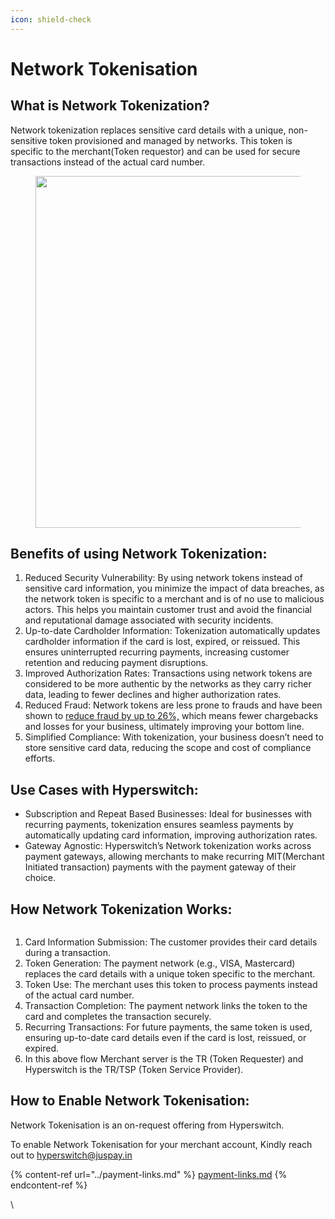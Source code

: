 ```yaml
---
icon: shield-check
---
```


# Network Tokenisation

## What is Network Tokenization?

Network tokenization replaces sensitive card details with a unique, non-sensitive token provisioned and managed by networks. This token is specific to the merchant(Token requestor) and can be used for secure transactions instead of the actual card number.

<figure><img src="https://lh7-rt.googleusercontent.com/docsz/AD_4nXeJM1RFlI6IXOJZqZZUMEVlBqx8YEYqQagqNRCBYFWJDvDuCoHrYp9Lux2C7dhuuspU8JPPOMsMahGTT3NXi8rIXvMNdJLc_24LCcju4hQ63kpG5VwMvDa6lDpdbwQKeMdZmoVBxkYvvkczCw1T9vpiggH1?key=igtH0ZBSttWMfUaLaUgfgg" alt="" width="563"><figcaption></figcaption></figure>

## Benefits of using Network Tokenization:

1. Reduced Security Vulnerability: By using network tokens instead of sensitive card information, you minimize the impact of data breaches, as the network token is specific to a merchant and is of no use to malicious actors. This helps you maintain customer trust and avoid the financial and reputational damage associated with security incidents.
2. Up-to-date Cardholder Information: Tokenization automatically updates cardholder information if the card is lost, expired, or reissued. This ensures uninterrupted recurring payments, increasing customer retention and reducing payment disruptions.
3. Improved Authorization Rates: Transactions using network tokens are considered to be more authentic by the networks as they carry richer data, leading to fewer declines and higher authorization rates.
4. Reduced Fraud: Network tokens are less prone to frauds and have been shown to [reduce fraud by up to 26%,](https://navigate.visa.com/na/money-movement/why-2021-is-set-to-be-the-year-of-the-token/) which means fewer chargebacks and losses for your business, ultimately improving your bottom line.
5. Simplified Compliance: With tokenization, your business doesn’t need to store sensitive card data, reducing the scope and cost of compliance efforts.

## Use Cases with Hyperswitch:

* Subscription and Repeat Based Businesses: Ideal for businesses with recurring payments, tokenization ensures seamless payments by automatically updating card information, improving authorization rates.
* Gateway Agnostic: Hyperswitch’s Network tokenization works across payment gateways, allowing merchants to make recurring MIT(Merchant Initiated transaction) payments with the payment gateway of their choice.

## How Network Tokenization Works:

<figure><img src="../../../../.gitbook/assets/Screenshot 2024-10-17 at 12.01.54 PM.png" alt=""><figcaption></figcaption></figure>

1. Card Information Submission: The customer provides their card details during a transaction.
2. Token Generation: The payment network (e.g., VISA, Mastercard) replaces the card details with a unique token specific to the merchant.
3. Token Use: The merchant uses this token to process payments instead of the actual card number.
4. Transaction Completion: The payment network links the token to the card and completes the transaction securely.
5. Recurring Transactions: For future payments, the same token is used, ensuring up-to-date card details even if the card is lost, reissued, or expired.
6. In this above flow Merchant server is the TR (Token Requester) and Hyperswitch is the TR/TSP (Token Service Provider).

## How to Enable Network Tokenisation:

Network Tokenisation is an on-request offering from Hyperswitch.&#x20;

To enable Network Tokenisation for your merchant account, Kindly reach out to hyperswitch@juspay.in

{% content-ref url="../payment-links.md" %}
[payment-links.md](../payment-links.md)
{% endcontent-ref %}

\
